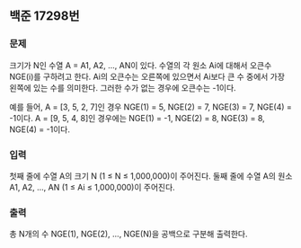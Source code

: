 ## 백준 17298번

### 문제
크기가 N인 수열 A = A1, A2, ..., AN이 있다. 수열의 각 원소 Ai에 대해서 오큰수 NGE(i)를 구하려고 한다. Ai의 오큰수는 오른쪽에 있으면서 Ai보다 큰 수 중에서 가장 왼쪽에 있는 수를 의미한다. 그러한 수가 없는 경우에 오큰수는 -1이다.

예를 들어, A = [3, 5, 2, 7]인 경우 NGE(1) = 5, NGE(2) = 7, NGE(3) = 7, NGE(4) = -1이다. A = [9, 5, 4, 8]인 경우에는 NGE(1) = -1, NGE(2) = 8, NGE(3) = 8, NGE(4) = -1이다.

### 입력
첫째 줄에 수열 A의 크기 N (1 ≤ N ≤ 1,000,000)이 주어진다. 둘째 줄에 수열 A의 원소 A1, A2, ..., AN (1 ≤ Ai ≤ 1,000,000)이 주어진다.

### 출력
총 N개의 수 NGE(1), NGE(2), ..., NGE(N)을 공백으로 구분해 출력한다.
